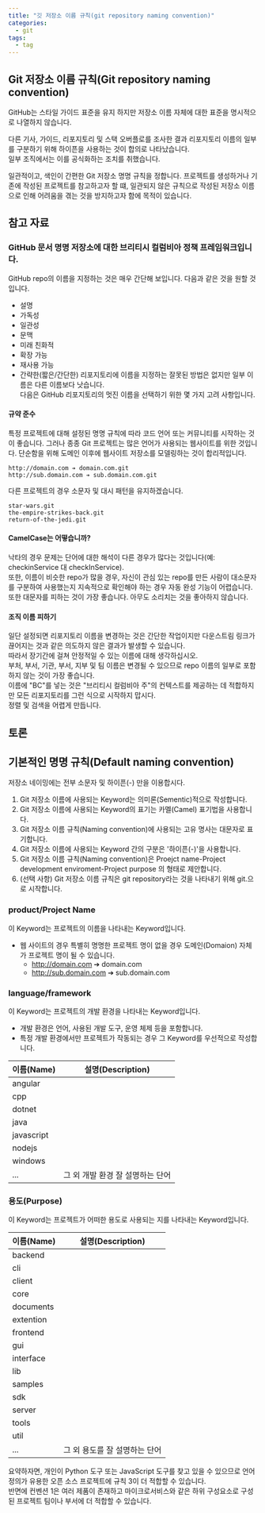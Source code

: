 ```yaml
---
title: "깃 저장소 이름 규칙(git repository naming convention)"
categories:
  - git
tags:
  - tag
---
```

## Git 저장소 이름 규칙(Git repository naming convention)
GitHub는 스타일 가이드 표준을 유지 하지만 저장소 이름 자체에 대한 표준을 명시적으로 나열하지 않습니다. 

다른 기사, 가이드, 리포지토리 및 스택 오버플로를 조사한 결과 리포지토리 이름의 일부를 구분하기 위해 하이픈을 사용하는 것이 합의로 나타났습니다.  
일부 조직에서는 이를 공식화하는 조치를 취했습니다.

일관적이고, 색인이 간편한 Git 저장소 명명 규칙을 정합니다. 
프로젝트를 생성하거나 기존에 작성된 프로젝트를 참고하고자 할 떄, 일관되지 않은 규칙으로 작성된 저장소 이름으로 인해 어려움을 겪는 것을 방지하고자 함에 목적이 있습니다.

## 참고 자료
### GitHub 문서 명명 저장소에 대한 브리티시 컬럼비아 정책 프레임워크입니다.
GitHub repo의 이름을 지정하는 것은 매우 간단해 보입니다. 다음과 같은 것을 원할 것입니다.
- 설명
- 가독성
- 일관성
- 문맥
- 미래 친화적
- 확장 가능
- 재사용 가능
- 간략한(짧은/간단한)
리포지토리에 이름을 지정하는 잘못된 방법은 없지만 일부 이름은 다른 이름보다 낫습니다.  
다음은 GitHub 리포지토리의 멋진 이름을 선택하기 위한 몇 가지 고려 사항입니다.

#### 규약 준수
특정 프로젝트에 대해 설정된 명명 규칙에 따라 코드 언어 또는 커뮤니티를 시작하는 것이 좋습니다.
그러나 종종 Git 프로젝트는 많은 언어가 사용되는 웹사이트를 위한 것입니다.
단순함을 위해 도메인 이후에 웹사이트 저장소를 모델링하는 것이 합리적입니다.
```
http://domain.com ➔ domain.com.git
http://sub.domain.com ➔ sub.domain.com.git
```
다른 프로젝트의 경우 소문자 및 대시 패턴을 유지하겠습니다.
```
star-wars.git
the-empire-strikes-back.git
return-of-the-jedi.git
```

#### CamelCase는 어떻습니까?
낙타의 경우 문제는 단어에 대한 해석이 다른 경우가 많다는 것입니다(예: checkinService 대 checkInService).  
또한, 이름이 비슷한 repo가 많을 경우, 자신이 관심 있는 repo를 만든 사람이 대소문자를 구분하여 사용했는지 지속적으로 확인해야 하는 경우 자동 완성 기능이 어렵습니다.  
또한 대문자를 피하는 것이 가장 좋습니다. 아무도 소리치는 것을 좋아하지 않습니다.

#### 조직 이름 피하기
일단 설정되면 리포지토리 이름을 변경하는 것은 간단한 작업이지만 다운스트림 링크가 끊어지는 것과 같은 의도하지 않은 결과가 발생할 수 있습니다.  
따라서 장기간에 걸쳐 안정적일 수 있는 이름에 대해 생각하십시오.  
부처, 부서, 기관, 부서, 지부 및 팀 이름은 변경될 수 있으므로 repo 이름의 일부로 포함하지 않는 것이 가장 좋습니다.  
이름에 "BC"를 넣는 것은 "브리티시 컬럼비아 주"의 컨텍스트를 제공하는 데 적합하지만 모든 리포지토리를 그런 식으로 시작하지 맙시다.  
정렬 및 검색을 어렵게 만듭니다.


## 토론














## 기본적인 명명 규칙(Default naming convention)
저장소 네이밍에는 전부 소문자 및 하이픈(-) 만을 이용합시다.
1. Git 저장소 이름에 사용되는 Keyword는 의미론(Sementic)적으로 작성합니다.
2. Git 저장소 이름에 사용되는 Keyword의 표기는 카멜(Camel) 표기법을 사용합니다.
3. Git 저장소 이름 규칙(Naming convention)에 사용되는 고유 명사는 대문자로 표기합니다.
4. Git 저장소 이름에 사용되는 Keyword 간의 구분은 '하이픈(-)'을 사용합니다.
5. Git 저장소 이름 규칙(Naming convention)은 Proejct name-Project development enviroment-Project purpose 의 형태로 제안합니다.
6. (선택 사항) Git 저장소 이름 규칙은 git repository라는 것을 나타내기 위해 git.으로 시작합니다.

### product/Project Name
이 Keyword는 프로젝트의 이름을 나타내는 Keyword입니다.

- 웹 사이트의 경우 특별히 명명한 프로젝트 명이 없을 경우 도메인(Domaion) 자체가 프로젝트 명이 될 수 있습니다. 
  - http://domain.com ➔ domain.com
  - http://sub.domain.com ➔ sub.domain.com

### language/framework
이 Keyword는 프로젝트의 개발 환경을 나타내는 Keyword입니다.
- 개발 환경은 언어, 사용된 개발 도구, 운영 체제 등을 포함합니다.
- 특정 개발 환경에서만 프로젝트가 작동되는 경우 그 Keyword를 우선적으로 작성합니다.

|이름(Name)|설명(Description)|
|---|---|
|angular||
|cpp||
|dotnet||
|java||
|javascript||
|nodejs||
|windows||
|...|그 외 개발 환경 잘 설명하는 단어|

### 용도(Purpose)
이 Keyword는 프로젝트가 어떠한 용도로 사용되는 지를 나타내는 Keyword입니다.

|이름(Name)|설명(Description)|
|---|---|
|backend||
|cli||
|client||
|core||
|documents||
|extention||
|frontend||
|gui||
|interface||
|lib||
|samples||
|sdk||
|server||
|tools||
|util||
|...|그 외 용도를 잘 설명하는 단어|

요약하자면, 개인이 Python 도구 또는 JavaScript 도구를 찾고 있을 수 있으므로 언어 정의가 유용한 오픈 소스 프로젝트에 규칙 3이 더 적합할 수 있습니다.  
반면에 컨벤션 1은 여러 제품이 존재하고 마이크로서비스와 같은 하위 구성요소로 구성된 프로젝트 팀이나 부서에 더 적합할 수 있습니다.
